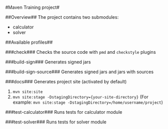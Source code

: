#Maven Training project#

##Overview##
The project contains two submodules:

* calculator
* solver

##Available profiles##

###check###
Checks the source code with `pmd` and `checkstyle` plugins

###build-sign###
Generates signed jars

###build-sign-source###
Generates signed jars and jars with sources

###docs###
Generates project site (activated by default)

1. `mvn site:site`
1. `mvn site:stage -DstagingDirectory={your-site-directory}` (For example: `mvn site:stage -DstagingDirectory=/home/username/project`)

###test-calculator###
Runs tests for calculator module

###test-solver###
Runs tests for solver module